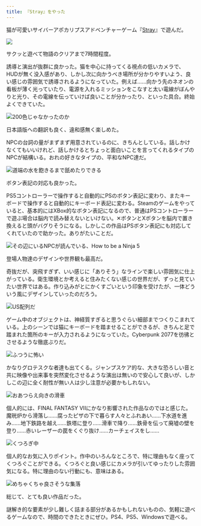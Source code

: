 ```yaml
---
title: 『Stray』をやった
---
```

猫が可愛いサイバーアポカリプスアドベンチャーゲーム『[Stray](https://store.steampowered.com/app/1332010/Stray/?l=japanese)』で遊んだ。

![](https://lh3.googleusercontent.com/sSTbWp3WNDfIXVAgNmP1OHZ_A1nI2j3_maAraYuZ1a2VWD8lA7nKFX2PQ5rgasakZ1kUc7YS6TebdA-iljFNjqpcOdYYd-u7RB1mXsQTZZZ2BKe8yKIrZp5IndF4XzW8rLC8ovaq5PSsWjKhjdFDSRxGs0gufFXJ4m3RXMrzbeihqIKMEmsDsWig0vCelQ)

サクッと遊べて物語のクリアまで7時間程度。

誘導と演出が抜群に良かった。猫を中心に持ってくる視点の低いカメラで、HUDが無く没入感があり、しかし次に向かうべき場所が分かりやすいよう、良い感じの雰囲気で誘導されるようになっていた。例えば……向かう先のネオンの看板が薄く光っていたり、電源を入れるミッションをこなすと太い電線がぼんやりと光り、その電線を伝っていけば良いことが分かったり、といった具合。終始よくできていた。

![](https://lh6.googleusercontent.com/vfbVnUKGVQOBIjcTsJwXJCwUBYk7bUcl2f6lH9LUx1R-LKHIFtPhEnz3sjDKB4XsWC4Rw-smt6eFejwp3gMZ6sSBzL7n_u0q19IziRz5VvSDPOiH9u2_j15puF2KeMQ2AnsrPIlAAMw-QIPnn0ZYXg4xCySi3HvCX5yLS8ebr-YSltO3jJohhI1C4UirdA "200色じゃなかったのか")

日本語版への翻訳も良く、違和感無く楽しめた。

NPCの台詞の量がまずまず用意されているのに、きちんとしている。話しかけなくてもいいけれど、話しかけるとちょっと面白いことを言ってくれるタイプのNPCが結構いる。おれの好きなタイプの、平和なNPC達だ。

![](https://lh5.googleusercontent.com/GDVU9iXog3P7zfipDNB_oWMn5s3QvaD1CRzUKFfwIcACLnUIyZnxlCrhcrVZkXEh6R5oaFuRH9Oh6lXS0lC2CC3FHM1hMqBdi9NcUTxsukbtI1mTHaeXR4lk6kBA-U3niBq3IFJ7ckcObz4JhYv3yW6jsyVHpWS11JP0mSw1D4nkJJ43QR4KHezPUBc2gA "道端の水を飽きるまで舐めたりできる")

ボタン表記の対応も良かった。

PS5コントローラーで操作すると自動的にPSのボタン表記に変わり、またキーボードで操作すると自動的にキーボード表記に変わる。Steamのゲームをやっていると、基本的にはXBox的なボタン表記になるので、普通はPSコントローラーで遊ぶ場合は脳内で読み替えないといけない。✕ボタンとXボタンを脳内で置き換えると頭がバグりそうになる。しかしこの作品はPSボタン表記にも対応してくれていたので助かった。ありがたいことだ。

![](https://lh4.googleusercontent.com/v8f1rvlmdvNDioOmPrQQc4MtORFSRstnoOjhX75HoZYAxJHZaPTnxSkW0XCqxPFVaaTfGqGamnNSM5eY_u97otXNXnc4tfRAi-jIWMkQDuNRWn1EvQcv3LMga1XVbwBX9iopVZp2e64tMbvbG406AArYaF9jXjq0h9HxGbEEHGeLUoZTT5zLyKtzD-BsQw "その辺にいるNPCが読んでいる、How to be a Ninja 5")

登場人物達のデザインや世界観も最高だ。

奇抜だが、突飛すぎず、いい感じに「ありそう」なラインで楽しい雰囲気に仕上がっている。衛生環境とか考えると住みたくない感じの世界だが、ずっと見ていたい世界ではある。作り込みがとにかくすごいという印象を受けたが、一体どういう風にデザインしていったのだろう。

![](https://lh4.googleusercontent.com/37RgBJOlfQnzVL0db6sm0RcCuAIvjIhwT699WhBQlaUqPcrvNg9XvTJqPM0JDuRApCs0h43ANNFe5A2w-fVNqzGsWFYn8y7yvSYwUMsmCS24tebreQ8Wf5bMEv-0zFcqB_gclTmzMn01nwkEIYN2NF_PbyUYN9K_XY_eBTwfbPvKN89F2p6Fwva6vDJtZQ "US配列だ")

ゲーム中のオブジェクトは、神経質すぎると思うぐらい細部までつくりこまれている。上のシーンでは猫にキーボードを踏ませることができるが、きちんと足で踏まれた箇所のキーが入力されるようになっていた。Cyberpunk 2077を彷彿とさせるような徹底ぶりだ。

![](https://lh3.googleusercontent.com/1DAGQdmq5zUPloOkIHVsDjJUPygQL73E2UCLlUpO0SoIrKcECKrtPLiNx48iquYlxjuzgnD0hGBdEaJZNGMuFAckuafsCVjLBERScGQpwzqvojOcMYqZ-dYxzp1mBrb2VvAKhYvAY44O6yfOgZLMrvREl5IIq_9oPgd7-PROfNwbqQz16rHTo86w8Prw3g "ふつうに怖い")

かなりグロテスクな者達も出てくる。ジャンプスケア的な、大きな恐ろしい音と共に映像や出来事を突然変化させるような演出は無いので安心して良いが、しかしこの辺に全く耐性が無い人は少し注意が必要かもしれない。

![](https://lh4.googleusercontent.com/ckWNuE8xH4npxoKi4DcjSoZhNEJ5cojCZN2F08sLHa9NBji1ueWmObQDpsuhM74OEY-an0Ra9vtG4yWawZ7UA69yyeMbWwhDYODg3sTfdDHeh6Cjh3W4u6K25uWRhhTiDoy1anWijrAElIOsGIj2czE4YViOgsWRBlB8EHcvGxUTrDoM70Mnr4K8-3n7tw "おあつらえ向きの滑車")

個人的には、FINAL FANTASY VIIにかなり影響された作品なのではと感じた。魔晄炉から滑落し……腐ったピザの下で暮らす人々とふれあい……下水道を進み……地下鉄路を越え……鉄塔に登り……滑車で降り……鉄骨を伝って廃墟の壁を登り……赤いレーザーの罠をくぐり抜け……カーチェイスをし……

![](https://lh4.googleusercontent.com/1MU7VMMlffCbuxLkxzYo01G8Hea_B2pcVaysz8Us7PoOERZHvXpxCo4KLLu2ehYWBBac8mwYGlTkur6zVAu4gn3fHGcuuKOvwnWzZBc18NymngQiWOJR176kqrkBAq-aNMNQW5DyWPmugcW8ZOGVIGmAW1rLuPIFMEQNQ0WYa3k9ESC_5QkJL9x48TSArw "くつろぎ中")

個人的なお気に入りポイント。作中のいろんなところで、特に理由もなく座ってくつろぐことができる。くつろぐと良い感じにカメラが引いてゆったりした雰囲気になる。特に理由のない行動にも、意味はある。

![](https://lh3.googleusercontent.com/FrvKis0g5cPfepm9Qe5x2qAv4RaQLdd5QjRX-keCQwZ1BaFiQNyBgroVAdmfp_rKF5I3CZ4M1pM0M-tDHyFstK2JO2drbOXGYsduHCRinwVrQYGmanGRwIByyJvGlG86EMf-wF-9p2vxXdTc3l-Fm5LrncGdfN9o3I6vP_HC5BQ-PwW8HqYkg9BLObz15g "めちゃくちゃ良さそうな集落")

総じて、とても良い作品だった。

謎解き的な要素が少し難しく詰まる部分があるかもしれないものの、気軽に遊べるゲームなので、時間のできたときにぜひ。PS4、PS5、Windowsで遊べる。

